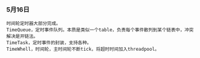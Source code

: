 
### 5月16日
    时间轮定时器大部分完成。
    TimeQueue，定时事件队列。本质是类似一个table，负责每个事件散列到某个链表中，冲突解决是开链法。
    TimeTask，定时事件的封装，支持各种。
    TimeWhell，时间轮，主时间轮不断tick，将超时时间加入threadpool。